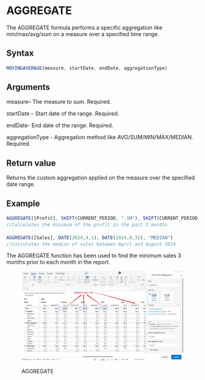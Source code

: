 # AGGREGATE

The AGGREGATE formula performs a specific aggregation like min/max/avg/sum on a measure over a specified time range.

## Syntax

```javascript
MOVINGAVERAGE(measure, startDate, endDate, aggregationType)
```

## Arguments

measure– The measure to sum. Required.

startDate – Start date of the range. Required.

endDate- End date of the range. Required.

aggregationType - Aggregation method like AVG/SUM/MIN/MAX/MEDIAN. Required.

## Return value

Returns the custom aggregation applied on the measure over the specified date range.

## Example

```javascript
AGGREGATE([Profit], SHIFT(CURRENT_PERIOD, "-1M"), SHIFT(CURRENT_PERIOD, "-3M"), "MIN")
//Calculates the minimum of the profit in the past 3 months

AGGREGATE([Sales], DATE(2024,4,1), DATE(2024,8,31), "MEDIAN")
//Calculates the median of sales between April and August 2024
```

The AGGREGATE function has been used to find the minimum sales 3 months prior to each month in the report.

<figure><img src="../../.gitbook/assets/image (1) (1) (1) (1).png" alt=""><figcaption><p>AGGREGATE</p></figcaption></figure>

